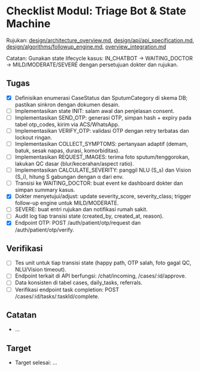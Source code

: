 # Checklist Modul: Triage Bot & State Machine

Rujukan: [design/architecture_overview.md](../../design/architecture_overview.md), [design/api/api_specification.md](../../design/api/api_specification.md), [design/algorithms/followup_engine.md](../../design/algorithms/followup_engine.md), [overview_integration.md](../../overview_integration.md)

Catatan: Gunakan state lifecycle kasus: IN_CHATBOT → WAITING_DOCTOR → MILD/MODERATE/SEVERE dengan persetujuan dokter dan rujukan.

## Tugas

- [x] Definisikan enumerasi CaseStatus dan SputumCategory di skema DB; pastikan sinkron dengan dokumen desain.
- [ ] Implementasikan state INIT: salam awal dan penjelasan consent.
- [ ] Implementasikan SEND_OTP: generasi OTP, simpan hash + expiry pada tabel otp_codes, kirim via ACS/WhatsApp.
- [ ] Implementasikan VERIFY_OTP: validasi OTP dengan retry terbatas dan lockout ringan.
- [ ] Implementasikan COLLECT_SYMPTOMS: pertanyaan adaptif (demam, batuk, sesak napas, durasi, komorbiditas).
- [ ] Implementasikan REQUEST_IMAGES: terima foto sputum/tenggorokan, lakukan QC dasar (blur/kecerahan/aspect ratio).
- [ ] Implementasikan CALCULATE_SEVERITY: panggil NLU (S_s) dan Vision (S_i), hitung S gabungan dengan α dari env.
- [ ] Transisi ke WAITING_DOCTOR: buat event ke dashboard dokter dan simpan summary kasus.
- [x] Dokter menyetujui/adjust: update severity_score, severity_class; trigger follow-up engine untuk MILD/MODERATE.
- [ ] SEVERE: buat entri rujukan dan notifikasi rumah sakit.
- [ ] Audit log tiap transisi state (created_by, created_at, reason).
- [x] Endpoint OTP: POST /auth/patient/otp/request dan /auth/patient/otp/verify.

## Verifikasi

- [ ] Tes unit untuk tiap transisi state (happy path, OTP salah, foto gagal QC, NLU/Vision timeout).
- [ ] Endpoint terkait di API berfungsi: /chat/incoming, /cases/:id/approve.
- [ ] Data konsisten di tabel cases, daily_tasks, referrals.
 - [ ] Verifikasi endpoint task completion: POST /cases/:id/tasks/:taskId/complete.

## Catatan

- ...

## Target

- Target selesai: ...
